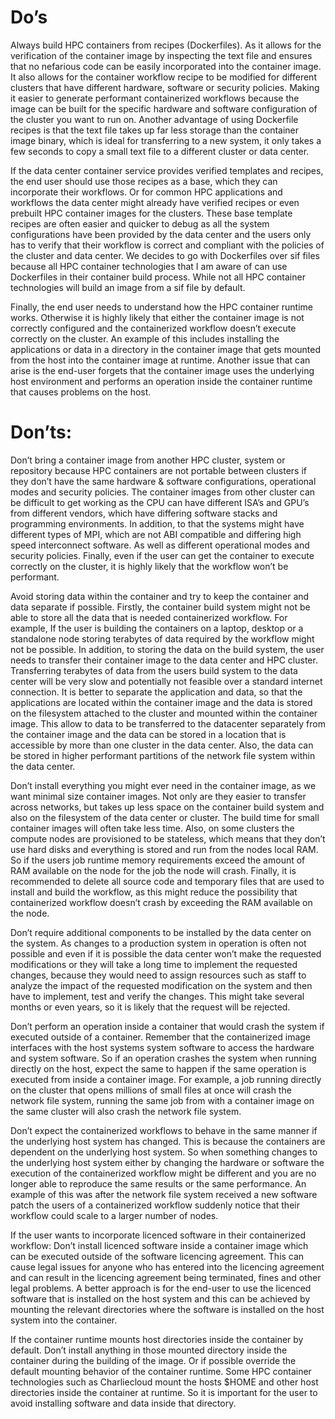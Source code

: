# Do’s
Always build HPC containers from recipes (Dockerfiles). As it allows for the verification of the container image by inspecting the text file and ensures that no nefarious code can be easily incorporated into the container image. It also allows for the container workflow recipe to be modified for different clusters that have different hardware, software or security policies. Making it easier to generate performant containerized workflows because the image can be built for the specific hardware and software configuration of the cluster you want to run on. Another advantage of using Dockerfile recipes is that the text file takes up far less storage than the container image binary, which is ideal for transferring to a new system, it only takes a few seconds to copy a small text file to a different cluster or data center.

If the data center container service provides verified templates and recipes, the end user should use those recipes as a base, which they can incorporate their workflows. Or for common HPC applications and workflows the data center might already have verified recipes or even prebuilt HPC container images for the clusters. These base template recipes are often easier and quicker to debug as all the system configurations have been provided by the data center and the users only has to verify that their workflow is correct and compliant with the policies of the cluster and data center. We decides to go with Dockerfiles over sif files because all HPC container technologies that I am aware of can use Dockerfiles in their container build process. While not all HPC container technologies will build an image from a sif file by default.

Finally, the end user needs to understand how the HPC container runtime works. Otherwise it is highly likely that either the container image is not correctly configured and the containerized workflow doesn’t execute correctly on the cluster. An example of this includes installing the applications or data in a directory in the container image that gets mounted from the host into the container image at runtime. Another issue that can arise is the end-user forgets that the container image uses the underlying host environment and performs an operation inside the container runtime that causes problems on the host.

# Don’ts: 
Don’t bring a container image from another HPC cluster, system or repository because HPC containers are not portable between clusters if they don’t have the same hardware & software configurations, operational modes and security policies. The container images from other cluster can be difficult to get working as the CPU can have different ISA’s and GPU’s from different vendors, which have differing software stacks and programming environments. In addition, to that the systems might have different types of MPI, which are not ABI compatible and differing high speed interconnect software. As well as different operational modes and security policies. Finally, even if the user can get the container to execute correctly on the cluster, it is highly likely that the workflow won’t be performant.

Avoid storing data within the container and try to keep the container and data separate if possible. Firstly, the container build system might not be able to store all the data that is needed containerized workflow. For example, If the user is building the containers on a laptop, desktop or a standalone node storing terabytes of data required by the workflow might not be possible. In addition, to storing the data on the build system, the user needs to transfer their container image to the data center and HPC cluster. Transferring terabytes of data from the users build system to the data center will be very slow and potentially not feasible over a standard internet connection. It is better to separate the application and data, so that the applications are located within the container image and the data is stored on the filesystem attached to the cluster and mounted within the container image. This allow to data to be transferred to the datacenter separately from the container image and the data can be stored in a location that is accessible by more than one cluster in the data center. Also, the data can be stored in higher performant partitions of the network file system within the data center.

Don’t install everything you might ever need in the container image, as we want minimal size container images. Not only are they easier to transfer across networks, but takes up less space on the container build system and also on the filesystem of the data center or cluster. The build time for small container images will often take less time. Also, on some clusters the compute nodes are provisioned to be stateless, which means that they don’t use hard disks and everything is stored and run from the nodes local RAM. So if the users job runtime memory requirements exceed the amount of RAM available on the node for the job the node will crash. Finally, it is recommended to delete all source code and temporary files that are used to install and build the workflow, as this might reduce the possibility that containerized workflow doesn’t crash by exceeding the RAM available on the node.

Don’t require additional components to be installed by the data center on the system. As changes to a production system in operation is often not possible and even if it is possible the data center won’t make the requested modifications or they will take a long time to implement the requested changes, because they would need to assign resources such as staff to analyze the impact of the requested modification on the system and then have to implement, test and verify the changes. This might take several months or even years, so it is likely that the request will be rejected.

Don’t perform an operation inside a container that would crash the system if executed outside of a container. Remember that the containerized image interfaces with the host systems system software to access the hardware and system software. So if an operation crashes the system when running directly on the host, expect the same to happen if the same operation is executed from inside a container image. For example, a job running directly on the cluster that opens millions of small files at once will crash the network file system, running the same job from with a container image on the same cluster will also crash the network file system.

Don’t expect the containerized workflows to behave in the same manner if the underlying host system has changed. This is because the containers are dependent on the underlying host system. So when something changes to the underlying host system either by changing the hardware or software the execution of the containerized workflow might be different and you are no longer able to reproduce the same results or the same performance. An example of this was after the network file system received a new software patch the users of a containerized workflow suddenly notice that their workflow could scale to a larger number of nodes.

If the user wants to incorporate licenced software in their containerized workflow: Don’t install licenced software inside a container image which can be executed outside of the software licencing agreement. This can cause legal issues for anyone who has entered into the licencing agreement and can result in the licencing agreement being terminated, fines and other legal problems. A better approach is for the end-user to use the licenced software that is installed on the host system and this can be achieved by mounting the relevant directories where the software is installed on the host system into the container.

If the container runtime mounts host directories inside the container by default. Don’t install anything in those mounted directory inside the container during the building of the image. Or if possible override the default mounting behavior of the container runtime. Some HPC container technologies such as Charliecloud mount the hosts $HOME and other host directories inside the container at runtime. So it is important for the user to avoid installing software and data inside that directory.
